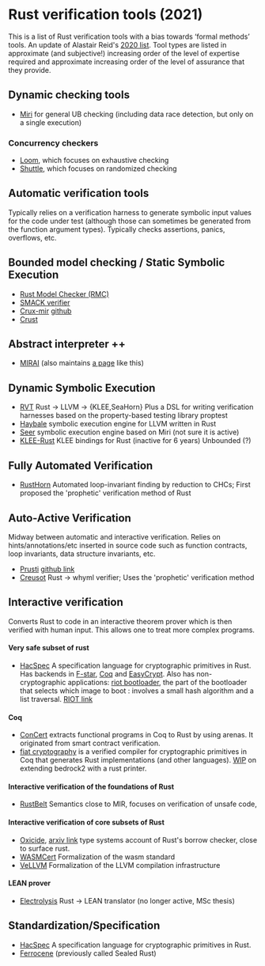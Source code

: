 # Rust verification tools (2021)
This is a list of Rust verification tools with a bias towards ‘formal methods’ tools. An update of Alastair Reid's [2020 list](https://alastairreid.github.io/rust-verification-tools/).
Tool types are listed in approximate (and subjective!) increasing order of the level of expertise required and approximate increasing order of the level of assurance that they provide.
## Dynamic checking tools

* [Miri](https://github.com/rust-lang/miri/) for general UB checking (including data race detection, but only on a single execution)

### Concurrency checkers
* [Loom](https://github.com/tokio-rs/loom), which focuses on exhaustive checking 
* [Shuttle](https://crates.io/crates/shuttle), which focuses on randomized checking 

## Automatic verification tools
Typically relies on a verification harness to generate symbolic input values for the code under test (although those can sometimes be generated from the function argument types). Typically checks assertions, panics, overflows, etc.

## Bounded model checking / Static Symbolic Execution
* [Rust Model Checker (RMC)](https://github.com/model-checking/rmc)
* [SMACK verifier](https://github.com/smackers/smack)
* [Crux-mir](https://crux.galois.com/) [github](https://github.com/GaloisInc/crucible/tree/master/crux-mir)
* [Crust](https://github.com/uwplse/crust)

## Abstract interpreter ++
* [MIRAI](https://github.com/facebookexperimental/MIRAI) (also maintains [a page](https://github.com/facebookexperimental/MIRAI/blob/main/documentation/FurtherReading.md) like this)

## Dynamic Symbolic Execution
* [RVT](https://project-oak.github.io/rust-verification-tools/)
Rust → LLVM → {KLEE,SeaHorn} 
Plus a DSL for writing verification harnesses based on the property-based testing library proptest
* [Haybale](https://github.com/PLSysSec/haybale)
symbolic execution engine for LLVM written in Rust
* [Seer](https://github.com/dwrensha/seer)
symbolic execution engine based on Miri (not sure it is active)
* [KLEE-Rust](https://github.com/jawline/klee-rust)
KLEE bindings for Rust (inactive for 6 years)
Unbounded (?)

## Fully Automated Verification
* [RustHorn](https://github.com/hopv/rust-horn) Automated loop-invariant finding by reduction to CHCs; First proposed the 'prophetic' verification method of Rust

## Auto-Active Verification
Midway between automatic and interactive verification. Relies on hints/annotations/etc inserted in source code such as function contracts, loop invariants, data structure invariants, etc.

* [Prusti](https://www.pm.inf.ethz.ch/research/prusti.html) [github link](https://viperproject.github.io/prusti-dev/)
* [Creusot](https://github.com/xldenis/creusot) Rust → whyml verifier; Uses the 'prophetic' verification method

## Interactive verification
Converts Rust to code in an interactive theorem prover which is then verified with human input.
This allows one to treat more complex programs.

#### Very safe subset of rust
* [HacSpec](https://github.com/hacspec/hacspec) A specification language for cryptographic primitives in Rust.
Has backends in [F-star](https://www.fstar-lang.org/), [Coq](https://coq.inria.fr/) and [EasyCrypt](https://www.easycrypt.info/).
Also has non-cryptographic applications: [riot bootloader](https://github.com/hacspec/hacspec/blob/master/examples/riot-bootloader/src/lib.rs), the part of the bootloader that selects which image to boot :  involves a small hash algorithm and a list traversal. [RIOT link](https://future-proof-iot.github.io/RIOT-fp/events)

#### Coq
* [ConCert](https://github.com/AU-COBRA/ConCert) extracts functional programs in Coq to Rust by using arenas. It originated from smart contract verification.
* [fiat cryptography](https://github.com/mit-plv/fiat-crypto) is a verified compiler for cryptographic primitives in Coq that generates Rust implementations (and other languages). [WIP](https://github.com/AU-COBRA/AUCurves/blob/main/src/Bedrock/ToRustString.v) on extending bedrock2 with a rust printer.
#### Interactive verification of the foundations of Rust
* [RustBelt](https://plv.mpi-sws.org/rustbelt/)
Semantics close to MIR, focuses on verification of unsafe code, 
#### Interactive verification of core subsets of Rust
* [Oxicide](https://github.com/aatxe/oxide), [arxiv link](https://arxiv.org/abs/1903.00982) type systems account of Rust's borrow checker, close to surface rust.
* [WASMCert](https://github.com/WasmCert/WasmCert-Coq) Formalization of the wasm standard
* [VeLLVM](https://github.com/vellvm/vellvm)  Formalization of the LLVM compilation infrastructure

#### LEAN prover

* [Electrolysis](https://github.com/Kha/electrolysis) Rust → LEAN translator (no longer active, MSc thesis)

## Standardization/Specification

* [HacSpec](https://github.com/hacspec/hacspec) A specification language for cryptographic primitives in Rust.
* [Ferrocene](https://ferrous-systems.com/blog/sealed-rust-the-pitch/) (previously called Sealed Rust)
